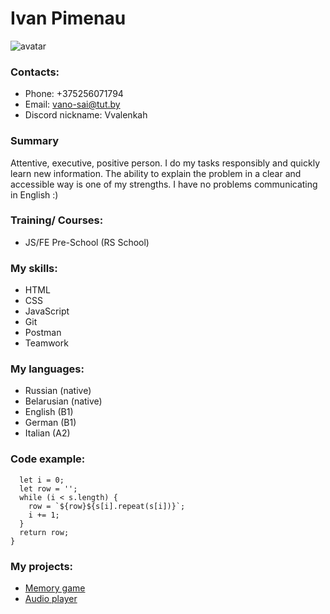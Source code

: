 # **Ivan Pimenau**

![avatar](https://sun9-23.userapi.com/impf/k5a0JGNNULcysinqMVedzMSgrCA_DPL-1YYEUw/g6-5tDERO3g.jpg?size=1440x2160&quality=96&sign=f29ea01afd715028b023c19f2e13c63a&type=album)

### **Contacts:**

- Phone: +375256071794
- Email: vano-sai@tut.by
- Discord nickname: Vvalenkah

### **Summary**
Attentive, executive, positive person. I do my tasks responsibly and quickly learn new information. The ability to explain the problem in a clear and accessible way is one of my strengths. I have no problems communicating in English :)

### **Training/ Courses**:

- JS/FE Pre-School (RS School)

### **My skills**:

- HTML
- CSS
- JavaScript
- Git
- Postman
- Teamwork

### **My languages:**

- Russian (native)
- Belarusian (native)
- English (B1)
- German (B1)
- Italian (A2)

### **Code example:**
```function explode(s) {
  let i = 0;
  let row = '';
  while (i < s.length) {
    row = `${row}${s[i].repeat(s[i])}`;
    i += 1;
  }
  return row;
}
```

### **My projects:**
- [Memory game](https://rolling-scopes-school.github.io/vvalenkah-JSFEPRESCHOOL/Projects/MemoryGame/)
- [Audio player](https://rolling-scopes-school.github.io/vvalenkah-JSFEPRESCHOOL/AudioPlayer/)